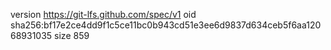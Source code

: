 version https://git-lfs.github.com/spec/v1
oid sha256:bf17e2ce4dd9f1c5ce11bc0b943cd51e3ee6d9837d634ceb5f6aa12068931035
size 859
